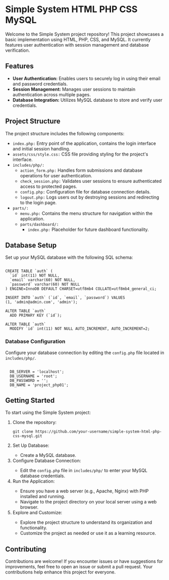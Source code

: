 <!DOCTYPE html>
<html lang="en">
<head>
    <meta charset="UTF-8">
    <meta name="viewport" content="width=device-width, initial-scale=1.0">
</head>
<body>

<h1>Simple System HTML PHP CSS MySQL</h1>
<p>Welcome to the Simple System project repository! This project showcases a basic implementation using HTML, PHP, CSS, and MySQL. It currently features user authentication with session management and database verification.</p>

<h2>Features</h2>
<ul>
    <li><strong>User Authentication:</strong> Enables users to securely log in using their email and password credentials.</li>
    <li><strong>Session Management:</strong> Manages user sessions to maintain authentication across multiple pages.</li>
    <li><strong>Database Integration:</strong> Utilizes MySQL database to store and verify user credentials.</li>
</ul>

<h2>Project Structure</h2>
<p>The project structure includes the following components:</p>
<ul>
    <li><code>index.php:</code> Entry point of the application, contains the login interface and initial session handling.</li>
    <li><code>assets/css/style.css:</code> CSS file providing styling for the project's interface.</li>
    <li><code>includes/php/:</code>
        <ul>
            <li><code>action_form.php:</code> Handles form submissions and database operations for user authentication.</li>
            <li><code>check_session.php:</code> Validates user sessions to ensure authenticated access to protected pages.</li>
            <li><code>config.php:</code> Configuration file for database connection details.</li>
            <li><code>logout.php:</code> Logs users out by destroying sessions and redirecting to the login page.</li>
        </ul>
    </li>
    <li><code>parts/:</code>
        <ul>
            <li><code>menu.php:</code> Contains the menu structure for navigation within the application.</li>
            <li><code>parts/dashboard/:</code>
                <ul>
                    <li><code>index.php:</code> Placeholder for future dashboard functionality.</li>
                </ul>
            </li>
        </ul>
    </li>
</ul>

<h2>Database Setup</h2>
<p>Set up your MySQL database with the following SQL schema:</p>

<pre><code>
CREATE TABLE `auth` (
  `id` int(11) NOT NULL,
  `email` varchar(60) NOT NULL,
  `password` varchar(60) NOT NULL
) ENGINE=InnoDB DEFAULT CHARSET=utf8mb4 COLLATE=utf8mb4_general_ci;

INSERT INTO `auth` (`id`, `email`, `password`) VALUES
(1, 'admin@admin.com', 'admin');

ALTER TABLE `auth`
  ADD PRIMARY KEY (`id`);

ALTER TABLE `auth`
  MODIFY `id` int(11) NOT NULL AUTO_INCREMENT, AUTO_INCREMENT=2;
</code></pre>

<h3>Database Configuration</h3>
<p>Configure your database connection by editing the <code>config.php</code> file located in <code>includes/php/</code>.</p>

<pre><code>
  DB_SERVER = 'localhost';
  DB_USERNAME = 'root';
  DB_PASSWORD = '';  
  DB_NAME = 'project_php01';</code></pre>
<?php
'DB_SERVER', 'localhost'
'DB_USERNAME', 'root'
'DB_PASSWORD', ''
'DB_NAME', 'project_php01'
?>
</code></pre>

<h2>Getting Started</h2>
<p>To start using the Simple System project:</p>
<ol>
    <li>Clone the repository:</li>
    <pre><code>git clone https://github.com/your-username/simple-system-html-php-css-mysql.git</code></pre>
    <li>Set Up Database:</li>
    <ul>
        <li>Create a MySQL database.</li>
    </ul>
    <li>Configure Database Connection:</li>
    <ul>
        <li>Edit the <code>config.php</code> file in <code>includes/php/</code> to enter your MySQL database credentials.</li>
    </ul>
    <li>Run the Application:</li>
    <ul>
        <li>Ensure you have a web server (e.g., Apache, Nginx) with PHP installed and running.</li>
        <li>Navigate to the project directory on your local server using a web browser.</li>
    </ul>
    <li>Explore and Customize:</li>
    <ul>
        <li>Explore the project structure to understand its organization and functionality.</li>
        <li>Customize the project as needed or use it as a learning resource.</li>
    </ul>
</ol>

<h2>Contributing</h2>
<p>Contributions are welcome! If you encounter issues or have suggestions for improvements, feel free to open an issue or submit a pull request. Your contributions help enhance this project for everyone.</p>

</body>
</html>
